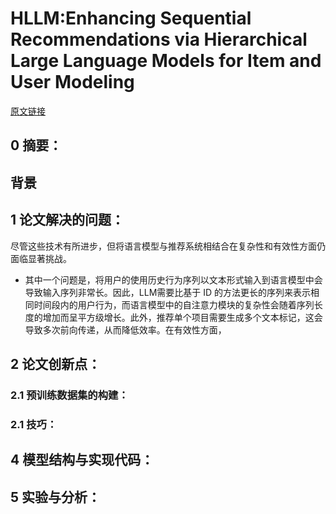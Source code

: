 # HLLM:Enhancing Sequential Recommendations via Hierarchical Large Language Models for Item and User Modeling
[原文链接]([2409.12740](https://arxiv.org/pdf/2409.12740))
## 0 摘要：


## 背景


## 1 论文解决的问题：
尽管这些技术有所进步，但将语言模型与推荐系统相结合在复杂性和有效性方面仍面临显著挑战。
* 其中一个问题是，将用户的使用历史行为序列以文本形式输入到语言模型中会导致输入序列非常长。因此，LLM需要比基于 ID 的方法更长的序列来表示相同时间段内的用户行为，而语言模型中的自注意力模块的复杂性会随着序列长度的增加而呈平方级增长。此外，推荐单个项目需要生成多个文本标记，这会导致多次前向传递，从而降低效率。在有效性方面，

## 2 论文创新点：


### 2.1 预训练数据集的构建：


### 2.1 技巧：


## 4 模型结构与实现代码：


## 5 实验与分析：

<!--stackedit_data:
eyJoaXN0b3J5IjpbMTAyMjM0NDg4Ml19
-->